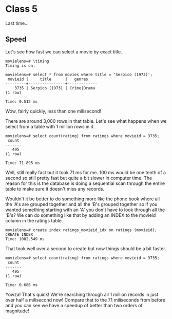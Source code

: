 Class 5
=======

Last time...

Speed
-----
Let's see how fast we can select a movie by exact title.

```
movielens=# \timing
Timing is on.

movielens=# select * from movies where title = 'Serpico (1973)';
 movieid |     title      |   genres    
---------+----------------+-------------
    3735 | Serpico (1973) | Crime|Drama
(1 row)

Time: 0.512 ms
```

Wow, fairly quickly, less than one milisecond!

There are around 3,000 rows in that table. Let's see what happens when we select from a table with 1 million
rows in it.

```
movielens=# select count(rating) from ratings where movieid = 3735;
 count 
-------
   495
(1 row)

Time: 71.895 ms
```

Well, still really fast but it took 71 ms for me. 100 ms would be one tenth of a second so still pretty fast
but quite a bit slower in computer time. The reason for this is the database is doing a sequential scan through 
the entire table to make sure it doesn't miss any records.

Wouldn't it be better to do something more like the phone book where all the 'A's are grouped together and all
the 'B's grouped together so if you wanted something starting with an 'A' you don't have to look through all the
'B's? We can do something like that by adding an INDEX to the movieid column in the ratings table.

```
movielens=# create index ratings_movieid_idx on ratings (movieid);
CREATE INDEX
Time: 1082.549 ms
```

That took well over a second to create but now things should be a bit faster.

```
movielens=# select count(rating) from ratings where movieid = 3735;
 count 
-------
   495
(1 row)

Time: 0.686 ms
```

Yowza! That's quick! We're searching through all 1 million records in just over half a milisecond now! Compare that
to the 71 miliseconds from before and you can see we have a speedup of better than two orders of magnitude!
